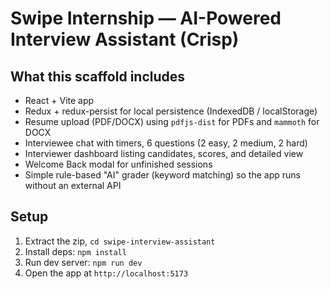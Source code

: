 # Swipe Internship — AI-Powered Interview Assistant (Crisp)

## What this scaffold includes
- React + Vite app
- Redux + redux-persist for local persistence (IndexedDB / localStorage)
- Resume upload (PDF/DOCX) using `pdfjs-dist` for PDFs and `mammoth` for DOCX
- Interviewee chat with timers, 6 questions (2 easy, 2 medium, 2 hard)
- Interviewer dashboard listing candidates, scores, and detailed view
- Welcome Back modal for unfinished sessions
- Simple rule-based "AI" grader (keyword matching) so the app runs without an external API

## Setup
1. Extract the zip, `cd swipe-interview-assistant`
2. Install deps: `npm install`
3. Run dev server: `npm run dev`
4. Open the app at `http://localhost:5173`

